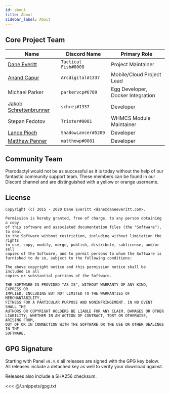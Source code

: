 ```yaml
---
id: about
title: About
sidebar_label: About
---
```

## Core Project Team

| Name | Discord Name | Primary Role |
| ---- | ------------ | ---- |
| [Dane Everitt](https://daneeveritt.com/) | `Tactical Fish#8008` | Project Maintainer |
| [Anand Capur](https://anand.io/) | `Arcdigital#1337` | Mobile/Cloud Project Lead |
| Michael Parker | `parkervcp#6789` | Egg Developer, Docker Integration |
| [Jakob Schrettenbrunner](https://schrej.net/) | `schrej#1337` | Developer |
| Stepan Fedotov | `Trixter#0001` | WHMCS Module Maintainer |
| [Lance Pioch](https://lancepioch.com/) | `ShadowLancer#5209` | Developer |
| [Matthew Penner](https://matthewp.io/) | `matthewp#0001` | Developer |

## Community Team

Pterodactyl would not be as successful as it is today without the help of our fantastic community support team. These
members can be found in our Discord channel and are distinguished with a yellow or orange username.

## License

``` text
Copyright (c) 2015 - 2020 Dane Everitt <dane@daneeveritt.com>.

Permission is hereby granted, free of charge, to any person obtaining a copy
of this software and associated documentation files (the "Software"), to deal
in the Software without restriction, including without limitation the rights
to use, copy, modify, merge, publish, distribute, sublicense, and/or sell
copies of the Software, and to permit persons to whom the Software is
furnished to do so, subject to the following conditions:

The above copyright notice and this permission notice shall be included in all
copies or substantial portions of the Software.

THE SOFTWARE IS PROVIDED "AS IS", WITHOUT WARRANTY OF ANY KIND, EXPRESS OR
IMPLIED, INCLUDING BUT NOT LIMITED TO THE WARRANTIES OF MERCHANTABILITY,
FITNESS FOR A PARTICULAR PURPOSE AND NONINFRINGEMENT. IN NO EVENT SHALL THE
AUTHORS OR COPYRIGHT HOLDERS BE LIABLE FOR ANY CLAIM, DAMAGES OR OTHER
LIABILITY, WHETHER IN AN ACTION OF CONTRACT, TORT OR OTHERWISE, ARISING FROM,
OUT OF OR IN CONNECTION WITH THE SOFTWARE OR THE USE OR OTHER DEALINGS IN THE
SOFTWARE.
```

## GPG Signature

Starting with Panel `v0.4.0` all releases are signed with the GPG key below. All releases include a detached key as
well to verify your download against.

Releases also include a SHA256 checksum. 

<<< @/.snippets/gpg.txt

